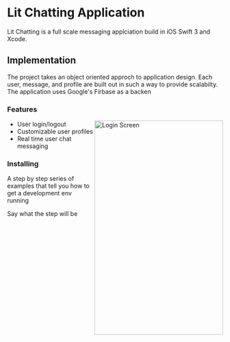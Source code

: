 # Lit Chatting Application

Lit Chatting is a full scale messaging applciation build in iOS Swift 3 and Xcode. 

## Implementation

The project takes an object oriented approch to application design. Each user, message, and profile are built out in such a way to provide scalabilty. The application uses Google's Firbase as a backen

### Features

<a target="_blank"><img align = "right" height = "500" width = "300" src="http://i65.tinypic.com/531q4n.png" border="0" alt="Login Screen"></a>

* User login/logout
* Customizable user profiles
* Real time user chat messaging 

### Installing

A step by step series of examples that tell you how to get a development env running

Say what the step will be

